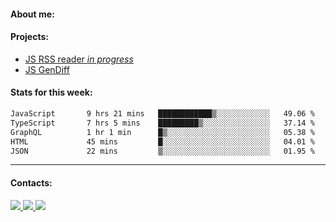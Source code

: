 #### About me:

#### Projects:
- [JS RSS reader *in progress*](https://github.com/GKoil/frontend-project-lvl3)
- [JS GenDiff](https://github.com/GKoil/GenDiff)

#### Stats for this week:
<!--START_SECTION:waka-->

```txt
JavaScript       9 hrs 21 mins   ████████████▒░░░░░░░░░░░░   49.06 %
TypeScript       7 hrs 5 mins    █████████▒░░░░░░░░░░░░░░░   37.14 %
GraphQL          1 hr 1 min      █▒░░░░░░░░░░░░░░░░░░░░░░░   05.38 %
HTML             45 mins         █░░░░░░░░░░░░░░░░░░░░░░░░   04.01 %
JSON             22 mins         ▒░░░░░░░░░░░░░░░░░░░░░░░░   01.95 %
```

<!--END_SECTION:waka-->
---
#### Contacts:

<a target='_blank' title='LinkedIn' href="https://www.linkedin.com/in/gkoil/">
  <img src="https://img.shields.io/badge/LinkedIn-0077B5?style=for-the-badge&logo=linkedin&logoColor=white" />
</a>
<a target='_blank' title='Telegram' href="https://t.me/gkoil">
  <img src="https://img.shields.io/badge/Telegram-2CA5E0?style=for-the-badge&logo=telegram&logoColor=white" />
</a>
<a target='_blank' title='Gmail' href="mailto: gk.grigorev@gmail.com">
  <img src="https://img.shields.io/badge/Gmail-D14836?style=for-the-badge&logo=gmail&logoColor=white" />
</a>

